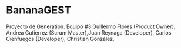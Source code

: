 # BananaGEST
Proyecto de Generation.
Equipo #3 Guillermo Flores (Product Owner), Andrea Gutierrez (Scrum Master),Juan Reynaga (Developer), Carlos Cienfuegos (Developer), Christian González.
